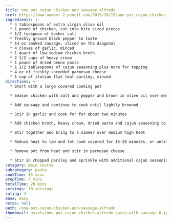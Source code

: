 ```yaml
---
title: one pot cajun chicken and sausage alfredo
href: https://www.number-2-pencil.com/2015/10/15/one-pot-cajun-chicken-and-sausage-alfredo/
ingredients: |-
  * 4 tablespoons of extra virgin olive oil
  * 1 pound of chicken, cut into bite sized pieces
  * 1/2 teaspoon of kosher salt
  * freshly ground black pepper to taste
  * 14 oz smoked sausage, sliced on the diagonal
  * 4 cloves of garlic, minced
  * 1 quart of low-sodium chicken broth
  * 2 1/2 cups of heavy cream
  * 1 pound of dried penne pasta
  * 1 1/2 tablespoons of cajun seasoning plus more for topping
  * 4 oz of freshly shredded parmesan cheese
  * 1 cup of italian flat leaf parsley, minced
directions: >-
  * Start with a large covered cooking pot

  * Season chicken with salt and pepper and brown in olive oil over medium high heat

  * Add sausage and continue to cook until lightly browned

  * Stir in garlic and cook for for about two minutes

  * Add chicken broth, heavy cream, dried pasta and cajun seasoning to pot

  * Stir together and bring to a simmer over medium high heat

  * Reduce heat to low and let cook covered for 15-20 minutes, or until pasta is tender

  * Remove pot from heat and stir in parmesan cheese

  * Stir in chopped parsley and sprinkle with additional cajun seasoning to taste
category: main course
subcategory: pasta
cookTime: 15 mins
prepTime: 5 mins
totalTime: 20 mins
servings: 10 servings
rating: 4
ease: easy
notes: null
path: /one-pot-cajun-chicken-and-sausage-alfredo
thumbnail: assets/one-pot-cajun-chicken-alfredo-pasta-with-sausage-6.jpg
---
```

